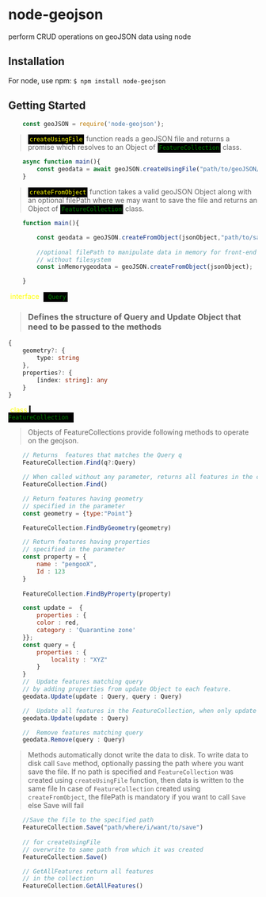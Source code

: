 # node-geojson
perform CRUD operations on geoJSON data using node

## Installation 
For node, use npm: `$ npm install node-geojson`

## Getting Started 
```js
    const geoJSON = require('node-geojson');  
 ```
 > <code style="background:black; color: yellow;padding: 3px;  ">createUsingFile</code> function reads a geoJSON file and returns a promise which resolves to an Object of  <code style="background:black; color: green;padding: 3px;  ">FeatureCollection</code> class.
```js 
    async function main(){
        const geodata = await geoJSON.createUsingFile("path/to/geoJSON/file");
    }
```
 > <code style="background:black; color: yellow;padding: 3px;  ">createFromObject</code> function  takes a valid  geoJSON Object along with an optional filePath where we may  want to save the file and returns an Object of <code style="background:black; color: green;padding: 3px;  ">FeatureCollection</code>  class.
```js 
    function main(){

        const geodata = geoJSON.createFromObject(jsonObject,"path/to/save the file");
        
        //optional filePath to manipulate data in memory for front-end applications 
        // without filesystem
        const inMemorygeodata = geoJSON.createFromObject(jsonObject); 

    }
```

<span style="color:yellow ;padding: 4px"> interface </span> <code style="background:black; color: green;padding: 3px;"> Query </code>

> ### Defines the structure of Query and Update Object that need to be passed to the methods 
```ts 
{
    geometry?: {
        type: string
    },
    properties?: {
        [index: string]: any
    }
}
```

<span style="color:yellow ;padding: 4px"> class </span> <code style="background:black; color: green;padding: 3px;"> FeatureCollection </code>

> Objects of FeatureCollections provide following methods to operate on the geojson.

```js 
    // Returns  features that matches the Query q
    FeatureCollection.Find(q?:Query) 

    // When called without any parameter, returns all features in the collection
    FeatureCollection.Find() 
```
```js
    // Return features having geometry 
    // specified in the parameter 
    const geometry = {type:"Point"}

    FeatureCollection.FindByGeometry(geometry)
```

```js 
    // Return features having properties 
    // specified in the parameter 
    const property = {
        name : "pengooX",
        Id : 123
    }
    
    FeatureCollection.FindByProperty(property)
```

```js 
    const update =  {
        properties : {
        color : red,
        category : 'Quarantine zone'
    }};
    const query = {
        properties : {
            locality : "XYZ"
        }
    }
    //  Update features matching query
    // by adding properties from update Object to each feature.
    geodata.Update(update : Query, query : Query)

    //  Update all features in the FeatureCollection, when only update is passed 
    geodata.Update(update : Query)


```

```js
    //  Remove features matching query
    geodata.Remove(query : Query)
```
> Methods automatically donot write the data to disk. To write data to disk call  ```Save``` method,  optionally passing the path where you want save the file.
If no path is specified and ```FeatureCollection``` was created using ```createUsingFile``` function, then data is written to the same file
In case of ```FeatureCollection``` created using ```createFromObject```, the filePath is mandatory if you want to call ```Save``` else Save will fail

```js
    //Save the file to the specified path
    FeatureCollection.Save("path/where/i/want/to/save")
    
    // for createUsingFile
    // overwrite to same path from which it was created 
    FeatureCollection.Save()
```


```js
    // GetAllFeatures return all features 
    // in the collection
    FeatureCollection.GetAllFeatures()
```

<!-- ## Example Usage -->
